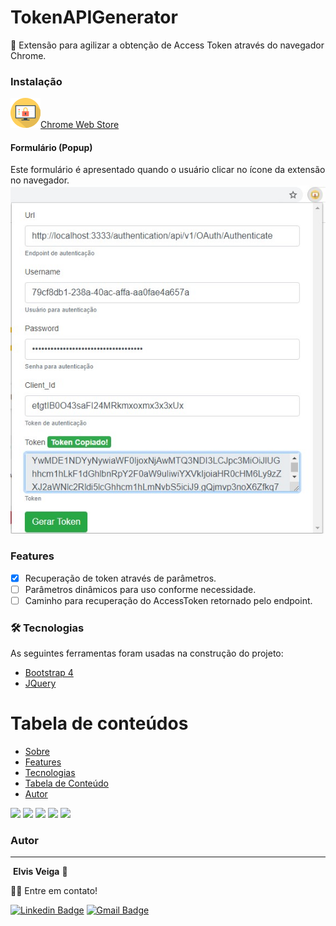 # TokenAPIGenerator
🚀 Extensão para agilizar a obtenção de Access Token através do navegador Chrome.

### Instalação
 [![](https://github.com/elvisveiga/TokenAPIGenerator/blob/master/images/icon_48.png?raw=true)Chrome Web Store](https://shorturl.at/cdAK8)

#### Formulário (Popup)
Este formulário é apresentado quando o usuário clicar no ícone da extensão no navegador.
![](https://github.com/elvisveiga/TokenAPIGenerator/blob/master/screenshots/Screenshot_1.jpg?raw=true)

### Features
- [x] Recuperação de token através de parâmetros.
- [ ] Parâmetros dinâmicos para uso conforme necessidade.
- [ ] Caminho para recuperação do AccessToken retornado pelo endpoint.

### 🛠 Tecnologias

As seguintes ferramentas foram usadas na construção do projeto:

- [Bootstrap 4](https://getbootstrap.com/)
- [JQuery](https://jquery.com/)
 
Tabela de conteúdos
=================
<!--ts-->
   * [Sobre](#TokenAPIGenerator)
   * [Features](#features)
   * [Tecnologias](#tecnologias)
   * [Tabela de Conteúdo](#tabela-de-conteudo)
   * [Autor](#autor)
<!--te-->

![](https://img.shields.io/github/stars/elvisveiga/TokenAPIGenerator.svg) ![](https://img.shields.io/github/forks/elvisveiga/TokenAPIGenerator.svg) ![](https://img.shields.io/github/tag/elvisveiga/TokenAPIGenerator.svg) ![](https://img.shields.io/github/release/elvisveiga/TokenAPIGenerator.svg) ![](https://img.shields.io/github/issues/elvisveiga/TokenAPIGenerator.svg)


### Autor
---
 <img style="border-radius: 50%;" src="https://avatars2.githubusercontent.com/u/4669720?s=460&u=e6a9bca67b64abc12823248c38e94c3feb568743&v=4" width="100px;" alt=""/>
 <b>Elvis Veiga</b> 🚀

👋🏽 Entre em contato!

[![Linkedin Badge](https://img.shields.io/badge/-Elvis_Veiga-blue?style=flat-square&logo=Linkedin&logoColor=white&link=https://www.linkedin.com/in/elvisveiga/)](https://www.linkedin.com/in/elvisveiga/) 
[![Gmail Badge](https://img.shields.io/badge/-elviswveiga@gmail.com-c14438?style=flat-square&logo=Gmail&logoColor=white&link=mailto:elviswveiga@gmail.com)](mailto:elviswveiga@gmail.com)
